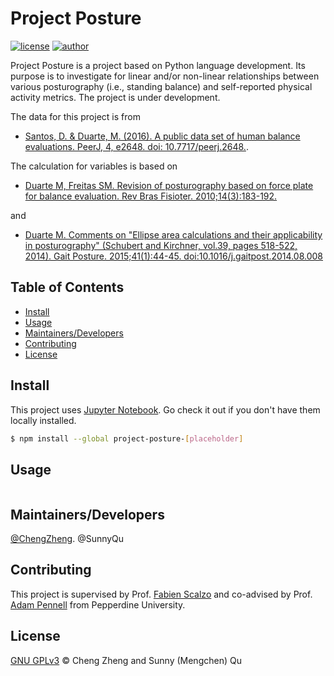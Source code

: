 # Project Posture
[![license](https://img.shields.io/github/license/chengmeowz/project-posture.svg)](https://github.com/chengmeowz/project-posture/blob/main/LICENSE)
[![author](https://img.shields.io/badge/Author-Cheng&Sunny-blue.svg)]()

Project Posture is a project based on Python language development. Its purpose is to investigate for linear and/or non-linear relationships between various posturography (i.e., standing balance) and self-reported physical activity metrics. The project is under development.

The data for this project is from 
* [Santos, D. & Duarte, M. (2016). A public data set of human balance evaluations. PeerJ, 4, e2648. doi: 10.7717/peerj.2648.](https://peerj.com/articles/2648/).

The calculation for variables is based on 
* [Duarte M, Freitas SM. Revision of posturography based on force plate for balance evaluation. Rev Bras Fisioter. 2010;14(3):183-192.](http://www.scielo.br/pdf/rbfis/v14n3/en_03.pdf)

and 

* [Duarte M. Comments on "Ellipse area calculations and their applicability in posturography" (Schubert and Kirchner, vol.39, pages 518-522, 2014). Gait Posture. 2015;41(1):44-45. doi:10.1016/j.gaitpost.2014.08.008](http://citeseerx.ist.psu.edu/viewdoc/download?doi=10.1.1.659.1973&rep=rep1&type=pdf)

## Table of Contents

- [Install](#install)
- [Usage](#usage)
- [Maintainers/Developers](#maintainers/developers)
- [Contributing](#contributing)
- [License](#license)

## Install

This project uses [Jupyter Notebook](https://jupyter.org/install). Go check it out if you don't have them locally installed.

```sh
$ npm install --global project-posture-[placeholder]
```

## Usage

```
```

## Maintainers/Developers

[@ChengZheng](https://github.com/chengmeowz).
@SunnyQu

## Contributing

This project is supervised by Prof. [Fabien Scalzo](https://seaver.pepperdine.edu/academics/faculty/fabien-scalzo/) and co-advised by Prof. [Adam Pennell](https://seaver.pepperdine.edu/academics/faculty/adam-pennell/) from Pepperdine University.

## License

[GNU GPLv3](LICENSE) © Cheng Zheng and Sunny (Mengchen) Qu
